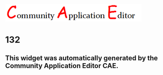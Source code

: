 ![CAE](https://github.com/PhilCAEOrg/frontendComponent-132/blob/gh-pages/img/logo.png)  

132
===================


This widget was automatically generated by the Community Application Editor CAE.  
---------------
